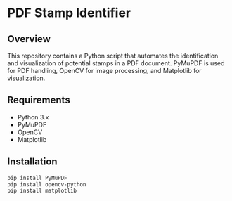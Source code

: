 # PDF Stamp Identifier

## Overview

This repository contains a Python script that automates the identification and visualization of potential stamps in a PDF document. PyMuPDF is used for PDF handling, OpenCV for image processing, and Matplotlib for visualization.

## Requirements

- Python 3.x
- PyMuPDF
- OpenCV
- Matplotlib

## Installation

```bash
pip install PyMuPDF
pip install opencv-python
pip install matplotlib

